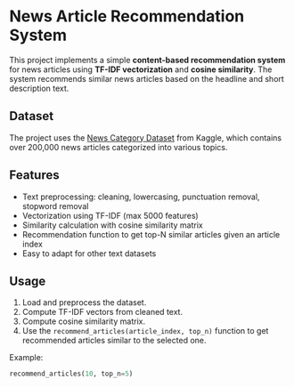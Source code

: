 # News Article Recommendation System

This project implements a simple **content-based recommendation system** for news articles using **TF-IDF vectorization** and **cosine similarity**. The system recommends similar news articles based on the headline and short description text.

## Dataset
The project uses the [News Category Dataset](https://www.kaggle.com/rmisra/news-category-dataset) from Kaggle, which contains over 200,000 news articles categorized into various topics.

## Features
- Text preprocessing: cleaning, lowercasing, punctuation removal, stopword removal
- Vectorization using TF-IDF (max 5000 features)
- Similarity calculation with cosine similarity matrix
- Recommendation function to get top-N similar articles given an article index
- Easy to adapt for other text datasets

## Usage
1. Load and preprocess the dataset.
2. Compute TF-IDF vectors from cleaned text.
3. Compute cosine similarity matrix.
4. Use the `recommend_articles(article_index, top_n)` function to get recommended articles similar to the selected one.

Example:
```python
recommend_articles(10, top_n=5)
